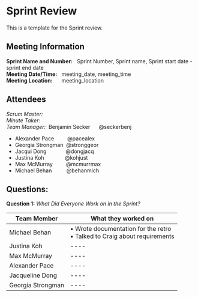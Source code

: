 # Sprint Review 

This is a template for the Sprint review. 

## Meeting Information <br>
**Sprint Name and Number:** &nbsp; Sprint Number, Sprint name, Sprint start date - sprint end date   
**Meeting Date/Time:** &nbsp; meeting_date, meeting_time  
**Meeting Location:** &nbsp; &nbsp; &nbsp;meeting_location  

## Attendees <br>
<!-- Please put the scrum master and the minute taker at the top of the list in bold -->
<!-- Delete whoever did not attend the meeting and make sure to add the scrum master and minute taker to the correct headings, and remove them from the list-->
_Scrum Master:_  
_Minute Taker:_  
_Team Manager:_ &nbsp;Benjamin Secker&nbsp; &nbsp;&nbsp; &nbsp;@seckerbenj
- Alexander Pace &nbsp; &nbsp; &nbsp; &nbsp; @pacealex
- Georgia Strongman &nbsp;@stronggeor
- Jacqui Dong &nbsp; &nbsp; &nbsp; &nbsp; &nbsp; &nbsp; @dongjacq
- Justina Koh &nbsp; &nbsp; &nbsp; &nbsp; &nbsp; &nbsp; &nbsp;@kohjust
- Max McMurray &nbsp; &nbsp; &nbsp; &nbsp; @mcmurrmax 
- Michael Behan &nbsp; &nbsp; &nbsp; &nbsp; &nbsp;@behanmich 


## Questions:
**Question 1:** _What Did Everyone Work on in the Sprint?_
<!-- The first line is an example of how the table should be filled out -->

Team Member | What they worked on
---- | ---- 
Michael Behan | • Wrote documentation for the retro<br>• Talked to Craig about requirements<br> |
Justina Koh | ---- 
Max McMurray | ---- 
Alexander Pace | ---- 
Jacqueline Dong | ---- 
Georgia Strongman | ---- 